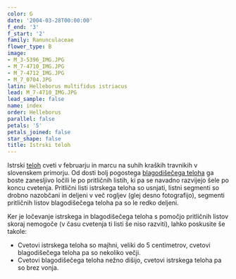 ```yaml
---
color: G
date: '2004-03-28T00:00:00'
f_end: '3'
f_start: '2'
family: Ranunculaceae
flower_type: B
image:
- M_3-5396_IMG.JPG
- M_7-4710_IMG.JPG
- M_7-4712_IMG.JPG
- M_7_0704.JPG
latin: Helleborus multifidus istriacus
lead: M_7-4710_IMG.JPG
lead_sample: false
name: index
order: Helleborus
parallel: false
petals: '5'
petals_joined: false
star_shape: false
title: Istrski teloh
---
```

Istrski [teloh](../l_helleborus.htm) cveti v februarju in marcu na suhih kraških travnikih v slovenskem primorju. Od dosti bolj pogostega [blagodišečega teloha](../HelleborusOdorus(BlagodiseciTeloh)/si_HelleborusOdorus(BlagodiseciTeloh).asp) ga boste zanesljivo ločili le po pritličnih listih, ki pa se navadno razvijejo šele po koncu cvetenja. Pritlični listi istrskega teloha so usnjati, listni segmenti so drobno nazobčani in deljeni v več rogljev (glej desno fotografijo), segmenti pritličnih listov blagodišečega teloha pa so le redko deljeni.

Ker je ločevanje istrskega in blagodišečega teloha s pomočjo pritličnih listov skoraj nemogoče (v času cvetenja ti listi še niso razviti), lahko poskusite še takole:

-   Cvetovi istrskega teloha so majhni, veliki do 5 centimetrov, cvetovi blagodišečega teloha pa so nekoliko večji.
-   Cvetovi blagodišečega teloha nežno dišijo, cvetovi istrskega teloha pa so brez vonja.
